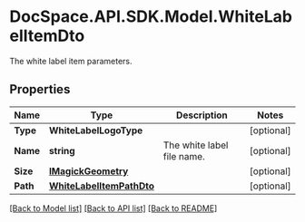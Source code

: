 # DocSpace.API.SDK.Model.WhiteLabelItemDto
The white label item parameters.

## Properties

Name | Type | Description | Notes
------------ | ------------- | ------------- | -------------
**Type** | **WhiteLabelLogoType** |  | [optional] 
**Name** | **string** | The white label file name. | [optional] 
**Size** | [**IMagickGeometry**](IMagickGeometry.md) |  | [optional] 
**Path** | [**WhiteLabelItemPathDto**](WhiteLabelItemPathDto.md) |  | [optional] 

[[Back to Model list]](../README.md#documentation-for-models) [[Back to API list]](../README.md#documentation-for-api-endpoints) [[Back to README]](../README.md)

